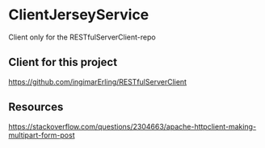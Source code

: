 # ClientJerseyService
Client only for the RESTfulServerClient-repo

## Client for this project
https://github.com/ingimarErling/RESTfulServerClient

## Resources

https://stackoverflow.com/questions/2304663/apache-httpclient-making-multipart-form-post